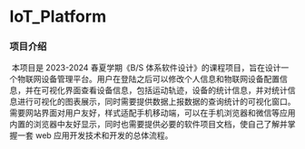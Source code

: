 # IoT_Platform

### 项目介绍

​		本项目是 2023-2024 春夏学期《B/S 体系软件设计》的课程项目，旨在设计一个物联网设备管理平台。用户在登陆之后可以修改个人信息和物联网设备配置信息，并在可视化界面查看设备信息，包括运动轨迹，设备的统计信息，并对统计信息进行可视化的图表展示，同时需要提供数据上报数据的查询统计的可视化窗口。需要网站界面对用户友好，样式适配手机移动端，可以在手机浏览器和微信等应用内置的浏览器中友好显示，同时也需要提供必要的软件项目文档，使自己了解并掌握一套 web 应用开发技术和开发的总体流程。
